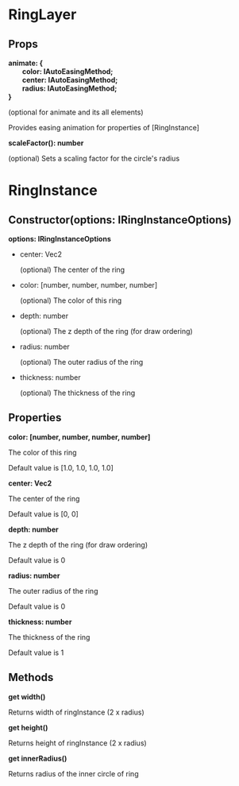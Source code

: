 # RingLayer

## Props

**animate: {<br>&emsp;&emsp;color: IAutoEasingMethod<Vec>;<br>&emsp;&emsp;center: IAutoEasingMethod<Vec>;<br>&emsp;&emsp;radius: IAutoEasingMethod<Vec>;<br>}**

(optional for animate and its all elements)

Provides easing animation for properties of [RingInstance]

**scaleFactor(): number**

(optional) Sets a scaling factor for the circle's radius

# RingInstance

## Constructor(options: IRingInstanceOptions)

**options: IRingInstanceOptions**

* center: Vec2

  (optional) The center of the ring

* color: [number, number, number, number]

  (optional) The color of this ring

* depth: number

  (optional) The z depth of the ring (for draw ordering)

* radius: number

  (optional) The outer radius of the ring

* thickness: number

  (optional) The thickness of the ring

## Properties

**color: [number, number, number, number]**

The color of this ring

Default value is [1.0, 1.0, 1.0, 1.0]

**center: Vec2**

The center of the ring

Default value is [0, 0]

**depth: number**

The z depth of the ring (for draw ordering)

Default value is 0

**radius: number**

The outer radius of the ring

Default value is 0

**thickness: number**

The thickness of the ring

Default value is 1

## Methods

**get width()**

Returns width of ringInstance (2 x radius)

**get height()**

Returns height of ringInstance (2 x radius)

**get innerRadius()**

Returns radius of the inner circle of ring
